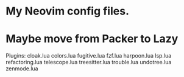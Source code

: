 # My Neovim config files.

# Maybe move from Packer to Lazy

Plugins:
cloak.lua
colors.lua
fugitive.lua
fzf.lua
harpoon.lua
lsp.lua
refactoring.lua
telescope.lua
treesitter.lua
trouble.lua
undotree.lua
zenmode.lua



